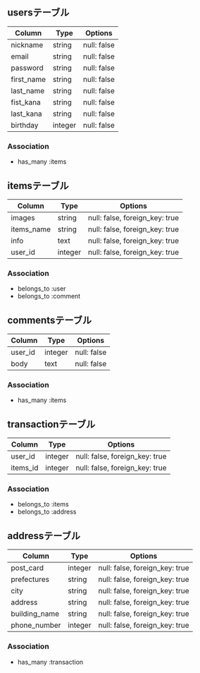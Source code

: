 ## usersテーブル

|Column|Type|Options|
|------|----|-------|
|nickname|string|null: false|
|email|string|null: false|
|password|string|null: false|
|first_name|string|null: false|
|last_name|string|null: false|
|fist_kana|string|null: false|
|last_kana|string|null: false|
|birthday|integer|null: false|


### Association
- has_many :items


## itemsテーブル

|Column|Type|Options|
|------|----|-------|
|images|string|null: false, foreign_key: true|
|items_name|string|null: false, foreign_key: true|
|info|text|null: false, foreign_key: true|
|user_id|integer|null: false, foreign_key: true|


### Association
- belongs_to :user
- belongs_to :comment


## commentsテーブル

|Column|Type|Options|
|------|----|-------|
|user_id|integer|null: false|
|body|text|null: false|

### Association
- has_many :items

## transactionテーブル

|Column|Type|Options|
|------|----|-------|
|user_id|integer|null: false, foreign_key: true|
|items_id|integer|null: false, foreign_key: true|


### Association
- belongs_to :items
- belongs_to :address

## addressテーブル

|Column|Type|Options|
|------|----|-------|
|post_card|integer|null: false, foreign_key: true|
|prefectures|string|null: false, foreign_key: true|
|city|string|null: false, foreign_key: true|
|address|string|null: false, foreign_key: true|
|building_name|string|null: false, foreign_key: true|
|phone_number|integer|null: false, foreign_key: true|


### Association
- has_many :transaction

